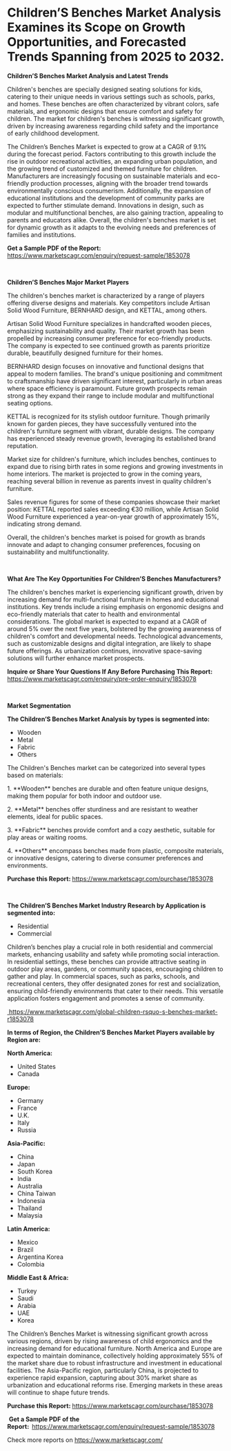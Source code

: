 <p><h1>Children’S Benches Market Analysis Examines its Scope on Growth Opportunities, and Forecasted Trends Spanning from 2025 to 2032.</h1></p><p><strong>Children’S Benches Market Analysis and Latest Trends</strong></p>
<p><p>Children's benches are specially designed seating solutions for kids, catering to their unique needs in various settings such as schools, parks, and homes. These benches are often characterized by vibrant colors, safe materials, and ergonomic designs that ensure comfort and safety for children. The market for children's benches is witnessing significant growth, driven by increasing awareness regarding child safety and the importance of early childhood development.</p><p>The Children’s Benches Market is expected to grow at a CAGR of 9.1% during the forecast period. Factors contributing to this growth include the rise in outdoor recreational activities, an expanding urban population, and the growing trend of customized and themed furniture for children. Manufacturers are increasingly focusing on sustainable materials and eco-friendly production processes, aligning with the broader trend towards environmentally conscious consumerism. Additionally, the expansion of educational institutions and the development of community parks are expected to further stimulate demand. Innovations in design, such as modular and multifunctional benches, are also gaining traction, appealing to parents and educators alike. Overall, the children's benches market is set for dynamic growth as it adapts to the evolving needs and preferences of families and institutions.</p></p>
<p><strong>Get a Sample PDF of the Report:&nbsp;</strong> <a href="https://www.marketscagr.com/enquiry/request-sample/1853078?utm_campaign=1848&utm_medium=2&utm_source=Github&utm_content=ia&utm_term=07012025&utm_id=childrens-benches">https://www.marketscagr.com/enquiry/request-sample/1853078</a></p>
<p>&nbsp;</p>
<p><strong>Children’S Benches Major Market Players</strong></p>
<p><p>The children's benches market is characterized by a range of players offering diverse designs and materials. Key competitors include Artisan Solid Wood Furniture, BERNHARD design, and KETTAL, among others.</p><p>Artisan Solid Wood Furniture specializes in handcrafted wooden pieces, emphasizing sustainability and quality. Their market growth has been propelled by increasing consumer preference for eco-friendly products. The company is expected to see continued growth as parents prioritize durable, beautifully designed furniture for their homes.</p><p>BERNHARD design focuses on innovative and functional designs that appeal to modern families. The brand's unique positioning and commitment to craftsmanship have driven significant interest, particularly in urban areas where space efficiency is paramount. Future growth prospects remain strong as they expand their range to include modular and multifunctional seating options.</p><p>KETTAL is recognized for its stylish outdoor furniture. Though primarily known for garden pieces, they have successfully ventured into the children's furniture segment with vibrant, durable designs. The company has experienced steady revenue growth, leveraging its established brand reputation.</p><p>Market size for children's furniture, which includes benches, continues to expand due to rising birth rates in some regions and growing investments in home interiors. The market is projected to grow in the coming years, reaching several billion in revenue as parents invest in quality children's furniture.</p><p>Sales revenue figures for some of these companies showcase their market position: KETTAL reported sales exceeding €30 million, while Artisan Solid Wood Furniture experienced a year-on-year growth of approximately 15%, indicating strong demand.</p><p>Overall, the children's benches market is poised for growth as brands innovate and adapt to changing consumer preferences, focusing on sustainability and multifunctionality.</p></p>
<p>&nbsp;</p>
<p><strong>What Are The Key Opportunities For Children’S Benches Manufacturers?</strong></p>
<p><p>The children's benches market is experiencing significant growth, driven by increasing demand for multi-functional furniture in homes and educational institutions. Key trends include a rising emphasis on ergonomic designs and eco-friendly materials that cater to health and environmental considerations. The global market is expected to expand at a CAGR of around 5% over the next five years, bolstered by the growing awareness of children's comfort and developmental needs. Technological advancements, such as customizable designs and digital integration, are likely to shape future offerings. As urbanization continues, innovative space-saving solutions will further enhance market prospects.</p></p>
<p><strong>Inquire or Share Your Questions If Any Before Purchasing This Report:</strong> <a href="https://www.marketscagr.com/enquiry/pre-order-enquiry/1853078?utm_campaign=1848&utm_medium=2&utm_source=Github&utm_content=ia&utm_term=07012025&utm_id=childrens-benches">https://www.marketscagr.com/enquiry/pre-order-enquiry/1853078</a></p>
<p>&nbsp;</p>
<p><strong>Market Segmentation</strong></p>
<p><strong>The Children’S Benches Market Analysis by types is segmented into:</strong></p>
<p><ul><li>Wooden</li><li>Metal</li><li>Fabric</li><li>Others</li></ul></p>
<p><p>The Children's Benches market can be categorized into several types based on materials: </p><p>1. **Wooden** benches are durable and often feature unique designs, making them popular for both indoor and outdoor use.  </p><p>2. **Metal** benches offer sturdiness and are resistant to weather elements, ideal for public spaces.  </p><p>3. **Fabric** benches provide comfort and a cozy aesthetic, suitable for play areas or waiting rooms.  </p><p>4. **Others** encompass benches made from plastic, composite materials, or innovative designs, catering to diverse consumer preferences and environments.</p></p>
<p><strong>Purchase this Report:&nbsp;</strong><a href="https://www.marketscagr.com/purchase/1853078?utm_campaign=1848&utm_medium=2&utm_source=Github&utm_content=ia&utm_term=07012025&utm_id=childrens-benches">https://www.marketscagr.com/purchase/1853078</a></p>
<p>&nbsp;</p>
<p><strong>The Children’S Benches Market Industry Research by Application is segmented into:</strong></p>
<p><ul><li>Residential</li><li>Commercial</li></ul></p>
<p><p>Children’s benches play a crucial role in both residential and commercial markets, enhancing usability and safety while promoting social interaction. In residential settings, these benches can provide attractive seating in outdoor play areas, gardens, or community spaces, encouraging children to gather and play. In commercial spaces, such as parks, schools, and recreational centers, they offer designated zones for rest and socialization, ensuring child-friendly environments that cater to their needs. This versatile application fosters engagement and promotes a sense of community.</p></p>
<p><a href="https://www.marketscagr.com/global-children-rsquo-s-benches-market-r1853078?utm_campaign=1848&utm_medium=2&utm_source=Github&utm_content=ia&utm_term=07012025&utm_id=childrens-benches">&nbsp;https://www.marketscagr.com/global-children-rsquo-s-benches-market-r1853078</a></p>
<p><strong>In terms of Region, the Children’S Benches Market Players available by Region are:</strong></p>
<p>
    <p> <strong> North America: </strong>
        <ul>
            <li>United States</li>
            <li>Canada</li>
        </ul>
        </p> 
    <p> <strong> Europe: </strong>
        <ul>
            <li>Germany</li>
            <li>France</li>
            <li>U.K.</li>
            <li>Italy</li>
            <li>Russia</li>
        </ul>
        </p> 
    <p> <strong> Asia-Pacific: </strong>
        <ul>
            <li>China</li>
            <li>Japan</li>
            <li>South Korea</li>
            <li>India</li>
            <li>Australia</li>
            <li>China Taiwan</li>
            <li>Indonesia</li>
            <li>Thailand</li>
            <li>Malaysia</li>
        </ul>
        </p> 
    <p> <strong> Latin America: </strong>
        <ul>
            <li>Mexico</li>
            <li>Brazil</li>
            <li>Argentina Korea</li>
            <li>Colombia</li>
        </ul>
        </p> 
    <p> <strong> Middle East & Africa: </strong>
        <ul>
            <li>Turkey</li>
            <li>Saudi</li>
            <li>Arabia</li>
            <li>UAE</li>
            <li>Korea</li>
        </ul>
    </p>
    </p>
<p><p>The Children’s Benches Market is witnessing significant growth across various regions, driven by rising awareness of child ergonomics and the increasing demand for educational furniture. North America and Europe are expected to maintain dominance, collectively holding approximately 55% of the market share due to robust infrastructure and investment in educational facilities. The Asia-Pacific region, particularly China, is projected to experience rapid expansion, capturing about 30% market share as urbanization and educational reforms rise. Emerging markets in these areas will continue to shape future trends.</p></p>
<p><strong>Purchase this Report: </strong><a href="https://www.marketscagr.com/purchase/1853078?utm_campaign=1848&utm_medium=2&utm_source=Github&utm_content=ia&utm_term=07012025&utm_id=childrens-benches">https://www.marketscagr.com/purchase/1853078</a></p>
<p>&nbsp;<strong>Get a Sample PDF of the Report:&nbsp;&nbsp;</strong><a href="https://www.marketscagr.com/enquiry/request-sample/1853078?utm_campaign=1848&utm_medium=2&utm_source=Github&utm_content=ia&utm_term=07012025&utm_id=childrens-benches">https://www.marketscagr.com/enquiry/request-sample/1853078</a></p>
<p><strong></strong></p>
<p>Check more reports on <a href="https://www.marketscagr.com/?utm_campaign=1848&utm_medium=2&utm_source=Github&utm_content=ia&utm_term=07012025&utm_id=childrens-benches">https://www.marketscagr.com/</a></p>